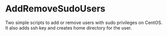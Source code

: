 # AddRemoveSudoUsers
 
Two simple scripts to add or remove users with sudo privileges on CentOS. It also adds ssh key and creates home directory for the user.
